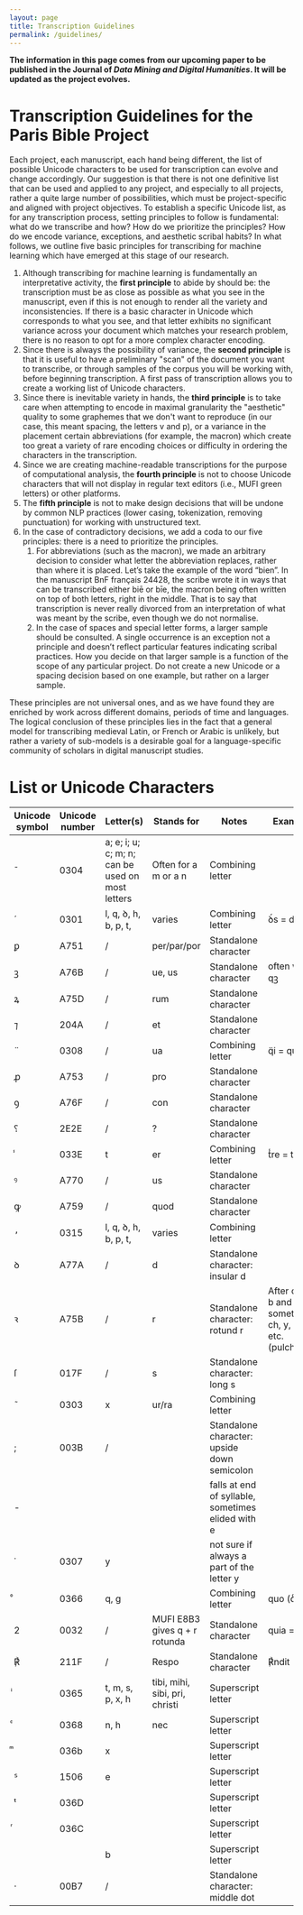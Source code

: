 ```yaml
---
layout: page
title: Transcription Guidelines
permalink: /guidelines/
---
```


**The information in this page comes from our upcoming paper to be published in the Journal of *Data Mining and Digital Humanities*. It will be updated as the project evolves.**

# Transcription Guidelines for the Paris Bible Project

Each project, each manuscript, each hand being different, the list of possible Unicode characters to be used for transcription can evolve and change accordingly. Our suggestion is that there is not one definitive list that can be used and applied to any project, and especially to all projects, rather a quite large number of possibilities, which must be project-specific and aligned with project objectives. To establish a specific Unicode list, as for any transcription process, setting principles to follow is fundamental: what do we transcribe and how? How do we prioritize the principles? How do we encode variance, exceptions, and aesthetic scribal habits? In what follows, we outline five basic principles for transcribing for machine learning which have emerged at this stage of our research. 

1. Although transcribing for machine learning is fundamentally an interpretative activity, the **first principle** to abide by should be: the transcription must be as close as possible as what you see in the manuscript, even if this is not enough to render all the variety and inconsistencies. If there is a basic character in Unicode which corresponds to what you see, and that letter exhibits no significant variance across your document which matches your research problem, there is no reason to opt for a more complex character encoding. 
2. Since there is always the possibility of variance, the **second principle** is that it is useful to have a preliminary "scan" of the document you want to transcribe, or through samples of the corpus you will be working with, before beginning transcription. A first pass of transcription allows you to create a working list of Unicode characters.
3. Since there is inevitable variety in hands, the **third principle** is to take care when attempting to encode in maximal granularity the "aesthetic" quality to some graphemes that we don't want to reproduce (in our case, this meant spacing, the letters v and p), or a variance in the placement certain abbreviations (for example, the macron) which create too great a variety of rare encoding choices or difficulty in ordering the characters in the transcription. 
4. Since we are creating machine-readable transcriptions for the purpose of computational analysis, the **fourth principle** is not to choose Unicode characters that will not display in regular text editors (i.e., MUFI green letters) or other platforms. 
5. The **fifth principle** is not to make design decisions that will be undone by common NLP practices (lower casing, tokenization, removing punctuation) for working with unstructured text.
6. In the case of contradictory decisions, we add a coda to our five principles: there is a need to prioritize the principles.
   1. For abbreviations (such as the macron), we made an arbitrary decision to consider what letter the abbreviation replaces, rather than where it is placed. Let’s take the example of the word “bien”. In the manuscript BnF français 24428, the scribe wrote it in ways that can be transcribed either biē or bīe, the macron being often written on top of both letters, right in the middle. That is to say that transcription is never really divorced from an interpretation of what was meant by the scribe, even though we do not normalise. 
   2. In the case of spaces and special letter forms, a larger sample should be consulted. A single occurrence is an exception not a principle and doesn’t reflect particular features indicating scribal practices. How you decide on that larger sample is a function of the scope of any particular project. Do not create a new Unicode or a spacing decision based on one example, but rather on a larger sample.

These principles are not universal ones, and as we have found they are enriched by work across different domains, periods of time and languages. The logical conclusion of these principles lies in the fact that a general model for transcribing medieval Latin, or French or Arabic is unlikely, but rather a variety of sub-models is a desirable goal for a language-specific community of scholars in digital manuscript studies.



# List or Unicode Characters



| Unicode symbol | Unicode number | Letter(s)                                        | Stands for                     | Notes                                              | Example                                              | Image                                                        |
| -------------- | -------------- | ------------------------------------------------ | ------------------------------ | -------------------------------------------------- | ---------------------------------------------------- | ------------------------------------------------------------ |
| ̄               | 0304           | a; e; i; u; c; m; n; can be used on most letters | Often for a m or a n           | Combining letter                                   |                                                      | ![https://lh5.googleusercontent.com/s58bd8XFIgqtnboX2MFNOYntJCLQYUw7YJOonSSz6SY5JPuzeEwa1gFQtdmNZ6CKHuOOfV72uamCySeNqycWe0A0jCc6lj0dxdNBfPML7JxRJVJy3mvwEEGYj03TF_pQHAAXw8YHcdxfTHf2Wnrr5II](file:///C:/Users/Elhana/AppData/Local/Temp/msohtmlclip1/01/clip_image002.png) |
| ́               | 0301           | l, q, ꝺ, h, b, p, t,                             | varies                         | Combining letter                                   | ꝺ́s = deus                                            | ![img](https://lh4.googleusercontent.com/0p0jipMqCktdOlg1RsSzzo8caQXNMdNXu_eYZcRYjkZ4BlEBqi9LUx70FYPIcax2ZD7xLzZkYscYyZBP9PT1nvHLkR3YEB82-SVPWD8RDlYDIo1xVCn8ia0G1D87KI5gQmflfeOgADVutclwmqsQeAo) |
| ꝑ              | A751           | /                                                | per/par/por                    | Standalone character                               |                                                      | ![img](https://lh5.googleusercontent.com/umicIcJlA-mnyvirdLr_epwqeOzz7N2xehYMpDLkWhl2Mw-yHpZQbMuE1iEnctmo7SAUwsGuGl6nVotnVBSQpDezycilLsgnjbmSEzEfdVBXSRCmStACgvXjw_neZX7uIzL-uoY1kmABW7nL56F7Ut4) |
| ꝫ              | A76B           | /                                                | ue, us                         | Standalone character                               | often with qꝫ                                        | ![img](https://lh4.googleusercontent.com/tkb2gw5UzpwOEhBVqb0TmX2rVV7EMcC2joJKEnBW4qyfNrerOPWK13TToAk2DJV2qp0yD-9u8MWuINqKIsGazidlqslTW6ahPpUNeng8G32n8eSgpzddQD1h6jTGoZkmWC_yyFZYIjbZe6ARUuz0SXM) |
| ꝝ              | A75D           | /                                                | rum                            | Standalone character                               |                                                      | ![img](https://lh6.googleusercontent.com/W3mIimB3OXaXa0vt3gw94MR-jkWBoADIpjouy0LGuhDcKB71ueUzCqlRDe8Jt_es4F-G5Kpfo_6CeXGCkkb9ZnRnZsYEZEarJLpBmzs3NiALLGDMopFXA1rdfSpLd7eBor-gzrV1oouNKUK-sm4TiVE) |
| ⁊              | 204A           | /                                                | et                             | Standalone character                               |                                                      | ![https://lh3.googleusercontent.com/ERHrGJj9iSrsN1zqFAGBIgMFstENS4uPT5QzCgJQGsMxlMR2MTyOqJE4YSgGzu7IB7HAkVByf9kiOyHOtTYLKSLvJERLVDbI5SE1qwg02q9M8QRme9YOpXx_AaqQxTuwAT-VCt3PO_gRPeCM2Ed8khE](file:///C:/Users/Elhana/AppData/Local/Temp/msohtmlclip1/01/clip_image009.png) |
| ̈               | 0308           | /                                                | ua                             | Combining letter                                   | q̈i = quasi                                           | ![https://lh4.googleusercontent.com/dU_Mhj0t_kFlcT5IhP132QAGM8dxxDBMrFgRf1X2IokvsUCag7CBjKd4L0AX-Mfh8P6pWZVKKut3sIvJ7vTWgqivUBInA3wP_GkQ3IpqkKrMwYeKSj5YaMF1E1HQhDJa8wu00MKJK-jqm9ay2Px9caU](file:///C:/Users/Elhana/AppData/Local/Temp/msohtmlclip1/01/clip_image011.png) |
| ꝓ              | A753           | /                                                | pro                            | Standalone character                               |                                                      | ![img](https://lh5.googleusercontent.com/fGfE4jxr-iwkyKXADGUNuTL3rwHCwqRt0mUwZU9B6juSiwsM7vS6w2wdTUplR99_QiR10Q8aYow-rWdmUDs8bvBNOf-CouZsGzWHL46u0o3tmhy7Jt1B2h90we1P9Vgkq6CcPx1dE_kCnxJEaY-vq2s) |
| ꝯ              | A76F           | /                                                | con                            | Standalone character                               |                                                      | ![img](https://lh5.googleusercontent.com/ZB-6F8fkiPUbOvnMuICZUSIDrEKLP1zQK72UdYlbgevQu6PQXYYKWAHDQYWAhBp0h0bV20f12ZKE4A9SY3BYcss4GBsuWakaLucpnjbInTuP9Vz-1TQhK93U3JIm7n6MYEVzVgxddeGtfI20xvdZigA) |
| ⸮              | 2E2E           | /                                                | ?                              | Standalone character                               |                                                      | ![img](https://lh3.googleusercontent.com/b6clK5u1LJDE0Vcpm9DfOa4ZcASJQuClEUythvJangJ5jOJNQFIR9uPLMnO5xTGynM3t7VCys83wBi9w4Vazh3PZyAZhPI0G6JvmZa3OaTpXlHvR-VqbZQaWiZsHmvRitOBUdA_G4ID0KAwVWRrhDhQ) |
| ̾               | 033E           | t                                                | er                             | Combining letter                                   | t̾re = terre                                          | ![img](https://lh6.googleusercontent.com/OAGzC_ZcEO41ZzfqEbNpZiHstFeVZlj3uTpoNOiOG07w_jvyKiYD3_hZtFFNT4CliVasnK7Wz4B7XSLyIqMBdnj4o-Iu_XZriZGNcuOBbovqqJh59A60sPAGBjcA-njxt-Y4OynQDb0Jh9LKdZom3U4) |
| ꝰ              | A770           | /                                                | us                             | Standalone character                               |                                                      | ![img](https://lh6.googleusercontent.com/vWhU_-AnGaSk_dkWlYD8qLj8e9crpHTgdAGNgmxyAvb7LqLCHI4N-i-E4unh3mHOlSHZ68Eh29MUGJCRVyiZ8lLwg9dMa3a3NWqJs4J1zf23LE2frXKvNFNG14-djbYyYhDs79gS8P6wsfCcsirjuAI) |
| ꝙ              | A759           | /                                                | quod                           | Standalone character                               |                                                      | ![https://lh3.googleusercontent.com/OFccmXV1yCIsQfZUH7QpcudOSy9IPEh3T6ijuAZcajcdA5-DnajDlxqQVt1mz3wsiHNJ4P1cVjccuFTGLWSuphY-ioEmBy3Ve1BuUjF38K6F6s8_a6sRockbQDthHL4Lo-GcldmVzQjnxi6G4-AQA9s](file:///C:/Users/Elhana/AppData/Local/Temp/msohtmlclip1/01/clip_image019.png) |
| ̕               | 0315           | l, q, ꝺ, h, b, p, t,                             | varies                         | Combining letter                                   |                                                      | ![img](https://lh4.googleusercontent.com/ZdoBI0DN2IM-Ck7gsoCyWOhyos0Md2wMfucJGvafZbzYW4XuIn8_HhJ5q2CInqLvZQrVhDWZU80ytJhxv6hsQXF5WC6ZhD9TkjEERemwl09bjOj_hxvWxh-GIW6W7XDwOPlWa5FLCvkHz2wYc05dWSI) |
| ꝺ              | A77A           | /                                                | d                              | Standalone character: insular d                    |                                                      | ![https://lh6.googleusercontent.com/Mb3nX973QZpsku6hm6gM3gBj0emuJYumG3Pc6ajsyxi3anJpaue6sgUdv76a5rdmewI0CA8AIonwawzmhDLtdVrIt121_1Bm6LZ8iAhRMwY8rIJYd8lyID-jOelarL45xPKvf2RQ94aHrvrBjyEopn8](file:///C:/Users/Elhana/AppData/Local/Temp/msohtmlclip1/01/clip_image021.png) |
| ꝛ              | A75B           | /                                                | r                              | Standalone character: rotund r                     | After o, p, b and sometimes ch, y, q etc. (pulchrum) | ![https://lh4.googleusercontent.com/uyQHrRfg0PPUROZ4NQ9OmwTkUk4xCZ6dc4MlKApUKYfY_QJSYdkPOkzHaMZTZrpTff0R8Qpc4BHi4muNbviVik6qK1RwppPJQbT-uCqNbWkvOYT8tNCT6ZvbYzqsqyOK53hJYmreAIqTc3bM8QIeA-k](file:///C:/Users/Elhana/AppData/Local/Temp/msohtmlclip1/01/clip_image023.png) |
| ſ              | 017F           | /                                                | s                              | Standalone character: long s                       |                                                      | ![https://lh3.googleusercontent.com/yTqd1GnB1OfwQddDqOwr_S7QQKhIdJW_BSwfjwENJfj9DSprp51e5A_4rFC4ag5_70Dh2M-rCt9nsXY18gtECs5YpMHMVA6NudNsxe8VNkEl-EotTGqLKNGXZG6Qrcv5utbSmG84hTM87SIN36FKeLA](file:///C:/Users/Elhana/AppData/Local/Temp/msohtmlclip1/01/clip_image025.png) |
| ˜              | 0303           | x                                                | ur/ra                          | Combining letter                                   |                                                      | ![https://lh6.googleusercontent.com/EHqB9pPEG1gu63Vi9-JDPgl-_XSMd1E8onScgQViQ20T8yA8NfVlxtKvkosfPv1v3XgqZnbn9fcWZfoMbs73yg6I4XAgrRaFqcKoZESfZb9L5A8aF-SZypGsN0XcAW3diV7ThLt3UxUbgAgoh2Lbtic](file:///C:/Users/Elhana/AppData/Local/Temp/msohtmlclip1/01/clip_image027.png) |
| ;              | 003B           | /                                                |                                | Standalone  character: upside down semicolon       |                                                      |                                                              |
| -              |                |                                                  |                                | falls  at end of syllable, sometimes elided with e |                                                      |                                                              |
| ̇               | 0307           | y                                                |                                | not sure if always a part of the letter y          |                                                      | ![img](https://lh5.googleusercontent.com/E7BKsnsGoQfPPeLmZoFCWJJoIts96VmXFhOiH2ZpAo01dwwZeVUE5F_j-Ii2HgNWrVBkq1zk5yFfqyAr1KejUlXhirJpKwwyU5T83ZMI1fQMSkXpE7zYyZ4g-ko2GsTVCCuavE9EQOSV78YJoRWzxiQ) |
| ͦ               | 0366           | q, g                                             |                                | Combining letter                                   | quo  (qͦ)                                             | ![img](https://lh3.googleusercontent.com/Z7fsAoxGwXTOaBaWBK1HXhTmFX-9k5Bv-pZVLUzJQOdEIC5tYdeHNbbFb_ZeEPuPvMgryS48RKt4FplZgjMyPHWSZv1bHu_AMeuUD1u-aaGKN7ivD1iUT_c8xqJHsNEm3McdxYCRNpUuqZiNRcKUIsc) |
| 2              | 0032           | /                                                | MUFI  E8B3 gives q + r rotunda | Standalone  character                              | quia  = q2                                           | ![C:\Users\egueville\AppData\Local\Microsoft\Windows\INetCache\Content.MSO\B53E9FBF.tmp](https://lh3.googleusercontent.com/NK7b4S2iOIJWTX0pMQSl1ocQ6Nd_H6gG0xCr5MY6u0WoeXVrGxtRKclEJXjo2TD2hxPB9gVmDIBc_ZuT9jkiZ4Ewmznm4GxSuCTCRL7uGmiDz7_alRsyhmIs4U4K2LzANbKlxcT94UUG7Uo7RjuT5nk) |
| ℟              | 211F           | /                                                | Respo                          | Standalone  character                              | ℟ndit                                                | ![img](file:///C:/Users/Elhana/AppData/Local/Temp/msohtmlclip1/01/clip_image032.png) |
| ͥ               | 0365           | t, m, s, p, x, h                                 | tibi, mihi, sibi, pri, christi | Superscript letter                                 |                                                      | ![https://lh6.googleusercontent.com/XSIGCdfZGMlYUci2GfijsFbUH7ctCeZpF7lg-cajO8q1NYbHEnYPcnlumx_3A4CJfwqrbhcA71uzasj7nPalCxJ05OrWNHHzavYtohY4KHmU-qkEidu3TyjdrxWoCOeJYyXRGeUb2Ov701wchit7CHs](file:///C:/Users/Elhana/AppData/Local/Temp/msohtmlclip1/01/clip_image034.png) |
| ͨ               | 0368           | n, h                                             | nec                            | Superscript letter                                 |                                                      | ![img](https://lh4.googleusercontent.com/Vq_Z2LMsNOSGABCjT_UrmIQ1DKuHuzGygKnKgvfV55SAuvV_Rq0f2qCojaliwImzyECvwxMOFov8qNl12fQKwPioSyTS9KkMEssyZYMfH9TaSI7nA0hyoKMkhx-JcqxjwiQQNl-wN_3Z-vHOGqOj7ZM) |
| ͫ               | 036b           | x                                                |                                | Superscript letter                                 |                                                      | ![img](https://lh6.googleusercontent.com/BA3D7-ij6mlck1lTs3BxU1GFdRKoyz29QP858tcjsvMbTueCd6hlvadNcckTMXoEyNP9HJctq5XWwCo0QWrGgb8-sEGvu80iMks0jyq4E8v3uDNXmrxaTGLb0-WkdMek7uHQmjHtVGhGXgzNTfRtxwg) |
| ᔆ              | 1506           | e                                                |                                | Superscript letter                                 |                                                      | ![img](https://lh3.googleusercontent.com/40zh57Jt7F6P2w4T-5hej6oxQtC0GU6Ada56xAXZQOyvgW758pti6q5-4tnWqoiQjQkeSboFzTab-Vx9ZCea_iVx2K9RBx6SHuNSRmcK-gGUC-9bSAse0hb_hG5QgFljfFcCkhVw-yodcGK2GROi5YU) |
| ᵗ              | 036D           |                                                  |                                | Superscript  letter                                |                                                      |                                                              |
| ͬ               | 036C           |                                                  |                                | Superscript  letter                                |                                                      |                                                              |
|                |                | b                                                |                                | Superscript letter                                 |                                                      | ![img](https://lh6.googleusercontent.com/OdF6umxllda2-Q8bnYEhYmDM_pMMDZXg_lDRDnvbK0a_YdqaX4ZkR3dkz-CtWHq-Qcpy9WHTJDaldIb4WhvGpO0ap8dZaW1DZjumi1MniD9lAQ-RiAcNH-ZZOIHH_yqbrAgIPwPa-yIfZRfgk-10uqY) |
| ·              | 00B7           | /                                                |                                | Standalone character: middle dot                   |                                                      | ![img](https://lh5.googleusercontent.com/9DKPz7MQasPduwBH3RiRccrbCNk333tPefFjE7GVoq0IqHNuiviDsLC7KcX2Dx2MO_qfjfwdmuOHptAAGMfBWfsc_Ta2Dc_JjCMWitO9orBjYqgZ3FT2SBRtILIBlEDHrBL7vNH0ESd1RgXrdNBiaLM) |